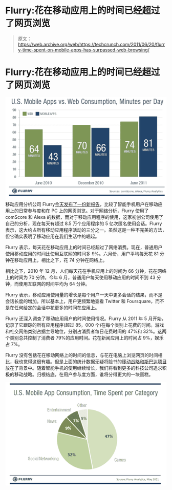 # Flurry:花在移动应用上的时间已经超过了网页浏览

> 原文：<https://web.archive.org/web/https://techcrunch.com/2011/06/20/flurry-time-spent-on-mobile-apps-has-surpassed-web-browsing/>

# Flurry:花在移动应用上的时间已经超过了网页浏览

![](img/02c024f5d320f43c0ebf3e7853c9950c.png)
移动应用分析公司 Flurry[今天发布了一份新报告](https://web.archive.org/web/20230203093350/http://blog.flurry.com/bid/63907/Mobile-Apps-Put-the-Web-in-Their-Rear-view-Mirror)，比较了智能手机用户在移动应用上的日常参与度和在 PC 上的网页浏览。对于网络分析，Flurry 使用了 comScore 和 Alexa 的数据，而对于移动应用程序的使用，这家初创公司使用了自己的分析，现在每天有超过 8.5 万个应用程序的 5 亿次匿名使用会话。Flurry 表示，这大约占所有移动应用程序活动的三分之一。虽然这是一种不完美的方法，但它确实表明了移动应用在我们生活中的崛起。

Flurry 表示，每天花在移动应用上的时间已经超过了网络消费。现在，普通用户使用移动应用的时间比使用互联网的时间多 9%。六月份，用户平均每天花 81 分钟在移动应用上，相比之下，花 74 分钟在网络上。

相比之下，2010 年 12 月，人们每天花在手机应用上的时间为 66 分钟，花在网络上的时间为 70 分钟。今年 6 月，普通用户每天使用移动应用的时间不到 43 分钟，而使用互联网的时间平均为 64 分钟。

Flurry 表示，移动应用使用量的增长是每个用户一天中更多会话的结果，而不是会话长度的增加。所以基本上，用户更频繁地查看 Twitter 和 Foursquare，而不是在任何给定的会话中花更多的时间在应用上。

Flurry 还深入调查了移动应用用户的时间使用情况。Flurry 从 2011 年 5 月开始，记录了它跟踪的所有应用程序(超过 85，000 个)在每个类别上花费的时间。游戏和社交网络类别占据主导地位，分别占消费者每日花费时间的 47%和 32%。这两个类别总共控制了消费者 79%的应用时间。花在新闻应用上的时间占 9%，娱乐占 7%。

Flurry 没有包括花在移动网络上的时间的信息，与花在电脑上浏览网页的时间相比，我也觉得这很有趣。但是上面的统计数据无疑将脸书的[移动战略和斯巴达项目](https://web.archive.org/web/20230203093350/https://techcrunch.com/2011/06/17/we-will-fight-in-the-shade/)放在了背景中。随着智能手机的使用继续增长，我们将看到更多的科技公司追求积极的移动战略。归根结底，在用户参与度方面，谁将分得更大的一块蛋糕。

![](img/49b2ba337f2277535d6a898ec5e7b19e.png)
